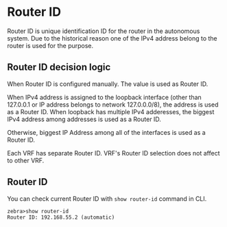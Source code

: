 # Router ID

Router ID is unique identification ID for the router in the autonomous system.
Due to the historical reason one of the IPv4 address belong to the router is
used for the purpose.

## Router ID decision logic

When Router ID is configured manually. The value is used as Router ID.

When IPv4 address is assigned to the loopback interface (other than 127.0.0.1 or
IP address belongs to network 127.0.0.0/8), the address is used as a Router ID.
When loopback has multiple IPv4 adderesses, the biggest IPv4 address among
addresses is used as a Router ID.

Otherwise, biggest IP Address among all of the interfaces is used as a Router
ID.

Each VRF has separate Router ID. VRF's Router ID selection does not affect to
other VRF.

## Router ID 

You can check current Router ID with `show router-id` command in CLI.

```shell
zebra>show router-id 
Router ID: 192.168.55.2 (automatic)
```
